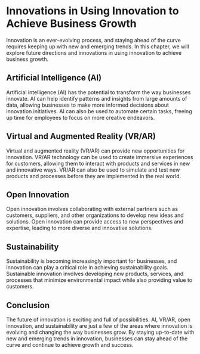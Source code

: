 Innovations in Using Innovation to Achieve Business Growth
========================================================================================

Innovation is an ever-evolving process, and staying ahead of the curve requires keeping up with new and emerging trends. In this chapter, we will explore future directions and innovations in using innovation to achieve business growth.

Artificial Intelligence (AI)
----------------------------

Artificial intelligence (AI) has the potential to transform the way businesses innovate. AI can help identify patterns and insights from large amounts of data, allowing businesses to make more informed decisions about innovation initiatives. AI can also be used to automate certain tasks, freeing up time for employees to focus on more creative endeavors.

Virtual and Augmented Reality (VR/AR)
-------------------------------------

Virtual and augmented reality (VR/AR) can provide new opportunities for innovation. VR/AR technology can be used to create immersive experiences for customers, allowing them to interact with products and services in new and innovative ways. VR/AR can also be used to simulate and test new products and processes before they are implemented in the real world.

Open Innovation
---------------

Open innovation involves collaborating with external partners such as customers, suppliers, and other organizations to develop new ideas and solutions. Open innovation can provide access to new perspectives and expertise, leading to more diverse and innovative solutions.

Sustainability
--------------

Sustainability is becoming increasingly important for businesses, and innovation can play a critical role in achieving sustainability goals. Sustainable innovation involves developing new products, services, and processes that minimize environmental impact while also providing value to customers.

Conclusion
----------

The future of innovation is exciting and full of possibilities. AI, VR/AR, open innovation, and sustainability are just a few of the areas where innovation is evolving and changing the way businesses grow. By staying up-to-date with new and emerging trends in innovation, businesses can stay ahead of the curve and continue to achieve growth and success.


